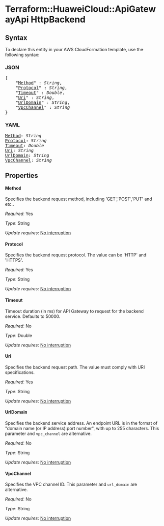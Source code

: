 # Terraform::HuaweiCloud::ApiGatewayApi HttpBackend

## Syntax

To declare this entity in your AWS CloudFormation template, use the following syntax:

### JSON

<pre>
{
    "<a href="#method" title="Method">Method</a>" : <i>String</i>,
    "<a href="#protocol" title="Protocol">Protocol</a>" : <i>String</i>,
    "<a href="#timeout" title="Timeout">Timeout</a>" : <i>Double</i>,
    "<a href="#uri" title="Uri">Uri</a>" : <i>String</i>,
    "<a href="#urldomain" title="UrlDomain">UrlDomain</a>" : <i>String</i>,
    "<a href="#vpcchannel" title="VpcChannel">VpcChannel</a>" : <i>String</i>
}
</pre>

### YAML

<pre>
<a href="#method" title="Method">Method</a>: <i>String</i>
<a href="#protocol" title="Protocol">Protocol</a>: <i>String</i>
<a href="#timeout" title="Timeout">Timeout</a>: <i>Double</i>
<a href="#uri" title="Uri">Uri</a>: <i>String</i>
<a href="#urldomain" title="UrlDomain">UrlDomain</a>: <i>String</i>
<a href="#vpcchannel" title="VpcChannel">VpcChannel</a>: <i>String</i>
</pre>

## Properties

#### Method

Specifies the backend request method, including 'GET','POST','PUT' and etc..

_Required_: Yes

_Type_: String

_Update requires_: [No interruption](https://docs.aws.amazon.com/AWSCloudFormation/latest/UserGuide/using-cfn-updating-stacks-update-behaviors.html#update-no-interrupt)

#### Protocol

Specifies the backend request protocol. The value can be 'HTTP' and 'HTTPS'.

_Required_: Yes

_Type_: String

_Update requires_: [No interruption](https://docs.aws.amazon.com/AWSCloudFormation/latest/UserGuide/using-cfn-updating-stacks-update-behaviors.html#update-no-interrupt)

#### Timeout

Timeout duration (in ms) for API Gateway to request for the backend service. Defaults to 50000.

_Required_: No

_Type_: Double

_Update requires_: [No interruption](https://docs.aws.amazon.com/AWSCloudFormation/latest/UserGuide/using-cfn-updating-stacks-update-behaviors.html#update-no-interrupt)

#### Uri

Specifies the backend request path. The value must comply with URI specifications.

_Required_: Yes

_Type_: String

_Update requires_: [No interruption](https://docs.aws.amazon.com/AWSCloudFormation/latest/UserGuide/using-cfn-updating-stacks-update-behaviors.html#update-no-interrupt)

#### UrlDomain

Specifies the backend service address. An endpoint URL is in the format of
"domain name (or IP address):port number", with up to 255 characters. This parameter and `vpc_channel` are alternative.

_Required_: No

_Type_: String

_Update requires_: [No interruption](https://docs.aws.amazon.com/AWSCloudFormation/latest/UserGuide/using-cfn-updating-stacks-update-behaviors.html#update-no-interrupt)

#### VpcChannel

Specifies the VPC channel ID. This parameter and `url_domain` are alternative.

_Required_: No

_Type_: String

_Update requires_: [No interruption](https://docs.aws.amazon.com/AWSCloudFormation/latest/UserGuide/using-cfn-updating-stacks-update-behaviors.html#update-no-interrupt)


